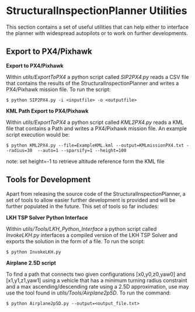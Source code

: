 # StructuralInspectionPlanner Utilities

This section contains a set of useful utilities that can help either to interface the planner with widespread autopilots or to work on further developments.

Export to PX4/Pixhawk
-------

**Export to PX4/Pixhawk**

Within *utils/ExportToPX4* a python script called *SIP2PX4.py* reads a CSV file that contains the results of the StructuralInspectionPlanner and writes a PX4/Pixhawk mission file. To run the script:

    $ python SIP2PX4.py -i <inputfile> -o <outputfile>

**KML Path Export to PX4/Pixhawk**

Within *utils/ExportToPX4* a python script called *KML2PX4.py* reads a KML file that contains a Path and writes a PX4/Pixhawk mission file. An example script execution would be: 

    $ python KML2PX4.py --file=ExampleKML.kml --output=KMLmissionPX4.txt --radius=30  --auto=1 --sparsify=1 --height=100

note: set height=-1 to retrieve altitude reference form the KML file

Tools for Development
-------

Apart from releasing the source code of the StructuralInspectionPlanner, a set of tools to allow easier further development is provided and will be further populated in the future. This set of tools so far includes:

**LKH TSP Solver Python Interface**

Within *utils/Tools/LKH_Python_Interface* a python script called *InvokeLKH.py* interfaces a compiled version of the LKH TSP Solver and exports the solution in the form of a file. To run the script: 

    $ python InvokeLKH.py

**Airplane 2.5D script**

To find a path that connects two given configurations [x0,y0,z0,yaw0] and [x1,y1,z1,yaw1] using a vehicle that has a minimum turning radius constraint and a max ascending/descending rate using a 2.5D approximation, use may use the tool found in *utils/Tools/Airplane2p5D*. To run the command:

    $ python Airplane2p5D.py --output=<output_file.txt>
